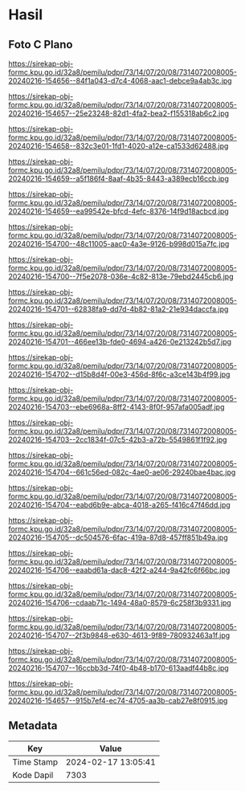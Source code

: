 # Hasil

## Foto C Plano

https://sirekap-obj-formc.kpu.go.id/32a8/pemilu/pdpr/73/14/07/20/08/7314072008005-20240216-154656--84f1a043-d7c4-4068-aac1-debce9a4ab3c.jpg

https://sirekap-obj-formc.kpu.go.id/32a8/pemilu/pdpr/73/14/07/20/08/7314072008005-20240216-154657--25e23248-82d1-4fa2-bea2-f155318ab6c2.jpg

https://sirekap-obj-formc.kpu.go.id/32a8/pemilu/pdpr/73/14/07/20/08/7314072008005-20240216-154658--832c3e01-1fd1-4020-a12e-ca1533d62488.jpg

https://sirekap-obj-formc.kpu.go.id/32a8/pemilu/pdpr/73/14/07/20/08/7314072008005-20240216-154659--a5f186f4-8aaf-4b35-8443-a389ecb16ccb.jpg

https://sirekap-obj-formc.kpu.go.id/32a8/pemilu/pdpr/73/14/07/20/08/7314072008005-20240216-154659--ea99542e-bfcd-4efc-8376-14f9d18acbcd.jpg

https://sirekap-obj-formc.kpu.go.id/32a8/pemilu/pdpr/73/14/07/20/08/7314072008005-20240216-154700--48c11005-aac0-4a3e-9126-b998d015a7fc.jpg

https://sirekap-obj-formc.kpu.go.id/32a8/pemilu/pdpr/73/14/07/20/08/7314072008005-20240216-154700--7f5e2078-036e-4c82-813e-79ebd2445cb6.jpg

https://sirekap-obj-formc.kpu.go.id/32a8/pemilu/pdpr/73/14/07/20/08/7314072008005-20240216-154701--62838fa9-dd7d-4b82-81a2-21e934daccfa.jpg

https://sirekap-obj-formc.kpu.go.id/32a8/pemilu/pdpr/73/14/07/20/08/7314072008005-20240216-154701--466ee13b-fde0-4694-a426-0e213242b5d7.jpg

https://sirekap-obj-formc.kpu.go.id/32a8/pemilu/pdpr/73/14/07/20/08/7314072008005-20240216-154702--d15b8d4f-00e3-456d-8f6c-a3ce143b4f99.jpg

https://sirekap-obj-formc.kpu.go.id/32a8/pemilu/pdpr/73/14/07/20/08/7314072008005-20240216-154703--ebe6968a-8ff2-4143-8f0f-957afa005adf.jpg

https://sirekap-obj-formc.kpu.go.id/32a8/pemilu/pdpr/73/14/07/20/08/7314072008005-20240216-154703--2cc1834f-07c5-42b3-a72b-5549861f1f92.jpg

https://sirekap-obj-formc.kpu.go.id/32a8/pemilu/pdpr/73/14/07/20/08/7314072008005-20240216-154704--661c56ed-082c-4ae0-ae06-29240bae4bac.jpg

https://sirekap-obj-formc.kpu.go.id/32a8/pemilu/pdpr/73/14/07/20/08/7314072008005-20240216-154704--eabd6b9e-abca-4018-a265-f416c47f46dd.jpg

https://sirekap-obj-formc.kpu.go.id/32a8/pemilu/pdpr/73/14/07/20/08/7314072008005-20240216-154705--dc504576-6fac-419a-87d8-457ff851b49a.jpg

https://sirekap-obj-formc.kpu.go.id/32a8/pemilu/pdpr/73/14/07/20/08/7314072008005-20240216-154706--eaabd61a-dac8-42f2-a244-9a42fc6f66bc.jpg

https://sirekap-obj-formc.kpu.go.id/32a8/pemilu/pdpr/73/14/07/20/08/7314072008005-20240216-154706--cdaab71c-1494-48a0-8579-6c258f3b9331.jpg

https://sirekap-obj-formc.kpu.go.id/32a8/pemilu/pdpr/73/14/07/20/08/7314072008005-20240216-154707--2f3b9848-e630-4613-9f89-780932463a1f.jpg

https://sirekap-obj-formc.kpu.go.id/32a8/pemilu/pdpr/73/14/07/20/08/7314072008005-20240216-154707--16ccbb3d-74f0-4b48-b170-613aadf44b8c.jpg

https://sirekap-obj-formc.kpu.go.id/32a8/pemilu/pdpr/73/14/07/20/08/7314072008005-20240216-154657--915b7ef4-ec74-4705-aa3b-cab27e8f0915.jpg


## Metadata

| Key        | Value               |
| ---------- | ------------------- |
| Time Stamp | 2024-02-17 13:05:41 |
| Kode Dapil | 7303                |



